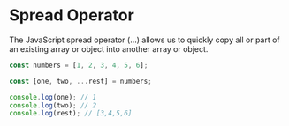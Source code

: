 # Spread Operator

The JavaScript spread operator (...) allows us to quickly copy all or part of an existing array or object into another array or object.

```js
const numbers = [1, 2, 3, 4, 5, 6];

const [one, two, ...rest] = numbers;

console.log(one); // 1
console.log(two); // 2
console.log(rest); // [3,4,5,6]
```

